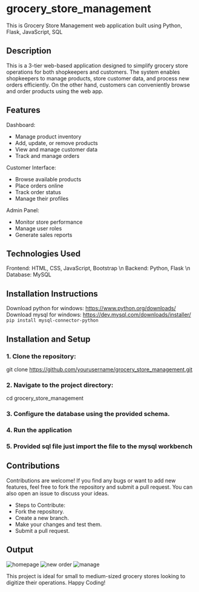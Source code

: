 # grocery_store_management

This is Grocery Store Management web application built using Python, Flask, JavaScript, SQL

## Description
This is a 3-tier web-based application designed to simplify grocery store operations for both shopkeepers and customers. The system enables shopkeepers to manage products, store customer data, and process new orders efficiently. On the other hand, customers can conveniently browse and order products using the web app.

## Features
Dashboard:
- Manage product inventory
- Add, update, or remove products
- View and manage customer data
- Track and manage orders

Customer Interface:
- Browse available products
- Place orders online
- Track order status
- Manage their profiles

Admin Panel:
- Monitor store performance
- Manage user roles
- Generate sales reports

## Technologies Used

Frontend: HTML, CSS, JavaScript, Bootstrap \n
Backend: Python, Flask \n
Database: MySQL


## Installation Instructions

Download python for windows: https://www.python.org/downloads/
Download mysql for windows: https://dev.mysql.com/downloads/installer/
`pip install mysql-connector-python`

## Installation and Setup

### 1. Clone the repository:
git clone https://github.com/yourusername/grocery_store_management.git

### 2. Navigate to the project directory:
cd grocery_store_management

### 3. Configure the database using the provided schema.

### 4. Run the application

### 5. Provided sql file just import the file to the mysql workbench

## Contributions
Contributions are welcome! If you find any bugs or want to add new features, feel free to fork the repository and submit a pull request. You can also open an issue to discuss your ideas.

- Steps to Contribute:
- Fork the repository.
- Create a new branch.
- Make your changes and test them.
- Submit a pull request.

## Output 
![homepage](https://github.com/user-attachments/assets/c765c562-ddd5-4923-b74e-65a614d5ee66)
![new order](https://github.com/user-attachments/assets/f408ada1-f83d-4d92-a22f-b8c56fc39c93)
![manage](https://github.com/user-attachments/assets/f9f75154-cac4-48d4-8682-23450eecd929)

This project is ideal for small to medium-sized grocery stores looking to digitize their operations. Happy Coding!
